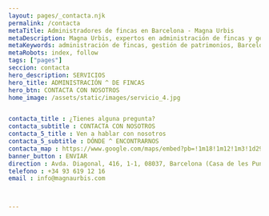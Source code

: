 ```yaml
---
layout: pages/_contacta.njk
permalink: /contacta
metaTitle: Administradores de fincas en Barcelona - Magna Urbis
metaDescription: Magna Urbis, expertos en administración de fincas y gestión de patrimonios en Barcelona con más de 100 años de experiencia.
metaKeywords: administración de fincas, gestión de patrimonios, Barcelona, inmobiliaria, alquiler de viviendas
metaRobots: index, follow
tags: ["pages"]
seccion: contacta
hero_description: SERVICIOS
hero_title: ADMINISTRACIÓN ^ DE FINCAS 
hero_btn: CONTACTA CON NOSOTROS
home_image: /assets/static/images/servicio_4.jpg


contacta_title : ¿Tienes alguna pregunta? 
contacta_subtitle : CONTACTA CON NOSOTROS 
contacta_5_title : Ven a hablar con nosotros 
contacta_5_subtitle : DÓNDE ^ ENCONTRARNOS
contacta_map : https://www.google.com/maps/embed?pb=!1m18!1m12!1m3!1d2992.898683892382!2d2.1614165763079742!3d41.39800659533604!2m3!1f0!2f0!3f0!3m2!1i1024!2i768!4f13.1!3m3!1m2!1s0x12a4a294dae03357%3A0xae747d3d1080c597!2sCasa%20Les%20Punxes%20x%20Cloudworks!5e0!3m2!1ses!2ses!4v1725699856594!5m2!1ses!2ses 
banner_button : ENVIAR 
direction : Avda. Diagonal, 416, 1-1, 08037, Barcelona (Casa de les Punxes) 
telefono : +34 93 619 12 16 
email : info@magnaurbis.com 



---
```

